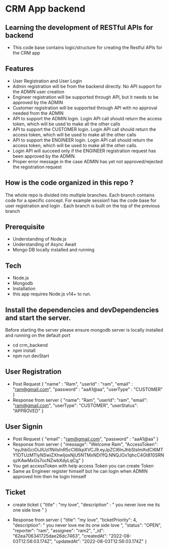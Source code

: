 # CRM App backend
## Learning the development of RESTful APIs for backend
+ This code base contains logic/structure for creating the Restful APIs for the CRM app

## Features
* User Registration and User Login
* Admin registration will be from the backend directly. No API support for the ADMIN user creation
* Engineer registration will be supported through API, but it needs to be approved by the ADMIN
* Customer registration will be supported through API with no approval needed from the ADMIN
* API to support the ADMIN login. Login API call should return the access token, which will be used to make all the other calls
* API to support the CUSTOMER login. Login API call should return the access token, which will be used to make all the other calls
* API to support the ENGINEER login. Login API call should return the access token, which will be used to make all the other calls. 
* Login API will succeed only if the ENGINEER registration request has been approved by the ADMIN. 
* Proper error message in the case ADMIN has yet not approved/rejected the registration request

## How is the code organized in this repo ?
The whole repo is divided into multiple branches. Each branch contains code for a specific concept. 
For example session1 has the code base for user registration and login . Each branch is built on the top of the previous branch

## Prerequisite
- Understanding of Node.js
- Understanding of Async Await
- Mongo DB locally installed and running

## Tech
- Node.js
- Mongodb
- Installation
- this app requires Node.js v14+ to run.

## Install the dependencies and devDependencies and start the server.

Before starting the server please ensure mongodb server is locally installed and running on the default port

- cd crm_backend
- npm install
- npm run devStart


## User Registration
- Post Request
{
        "name" : "Ram",
        "userId" : "ram",
        "email" : "ram@gmail.com",
        "password" : "aaA1@aa",
        "userType" : "CUSTOMER"
}
- Response from server
{
    "name": "Ram",
    "userId": "ram",
    "email": "ram@gmail.com",
    "userType": "CUSTOMER",
    "userStatus": "APPROVED"
}
## User Signin
- Post Request
{
    "email" : "ram@gmail.com",
    "password" : "aaA1@aa"
}
- Response from server
{
    "message": "Welcome Ram",
    "AccessToken": "eyJhbGciOiJIUzI1NiIsInR5cCI6IkpXVCJ9.eyJpZCI6InJhbSIsImlhdCI6MTY1OTUzMTIyNSwiZXhwIjoxNjU5NTMxNDI1fQ.NNQJOx1qhcC4Gt810SRNqzKAwMxGs7ocNZwbXdyLqCg"
}
- You get accessToken with help access Token you can create Token
- Same as Engineer register himself but he can login when ADMIN approved him then he login himself

## Ticket
- create ticket
{
    "title" : "my love",
    "description" : " you never love me its one side love "
}

- Response from server
{
    "title": "my love",
    "ticketPriority": 4,
    "description": " you never love me its one side love ",
    "status": "OPEN",
    "reporter": "ram",
    "assignee": "ram2",
    "_id": "62ea706341725dae26dc7463",
    "createdAt": "2022-08-03T12:56:03.174Z",
    "updatedAt": "2022-08-03T12:56:03.174Z"
}